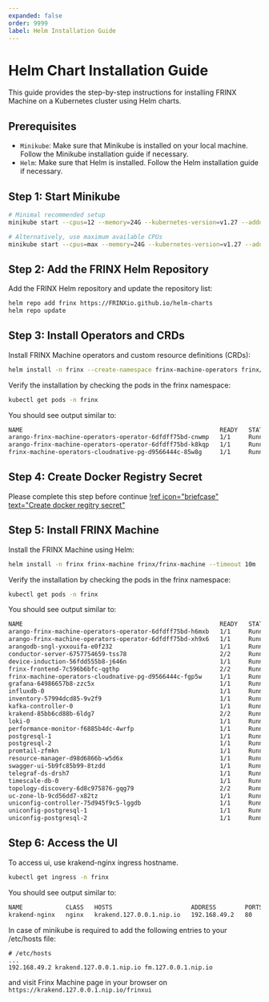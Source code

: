 ```yaml
---
expanded: false
order: 9999
label: Helm Installation Guide
---
```


# Helm Chart Installation Guide

This guide provides the step-by-step instructions for installing FRINX Machine on a Kubernetes cluster using Helm charts.

## Prerequisites

- `Minikube`: Make sure that Minikube is installed on your local machine. Follow the Minikube installation guide if necessary.
- `Helm`: Make sure that Helm is installed. Follow the Helm installation guide if necessary.


## Step 1: Start Minikube

```bash
# Minimal recommended setup
minikube start --cpus=12 --memory=24G --kubernetes-version=v1.27 --addons=ingress

# Alternatively, use maximum available CPUs
minikube start --cpus=max --memory=24G --kubernetes-version=v1.27 --addons=ingress
```

## Step 2: Add the FRINX Helm Repository

Add the FRINX Helm repository and update the repository list:

```bash
helm repo add frinx https://FRINXio.github.io/helm-charts
helm repo update
```

## Step 3: Install Operators and CRDs

Install FRINX Machine operators and custom resource definitions (CRDs):

```bash
helm install -n frinx --create-namespace frinx-machine-operators frinx/frinx-machine-operators
```

Verify the installation by checking the pods in the frinx namespace:


```bash
kubectl get pods -n frinx
```

You should see output similar to:

```bash
NAME                                                       READY   STATUS    RESTARTS   AGE
arango-frinx-machine-operators-operator-6dfdff75bd-cnwmp   1/1     Running   0          25s
arango-frinx-machine-operators-operator-6dfdff75bd-k8kqp   1/1     Running   0          25s
frinx-machine-operators-cloudnative-pg-d9566444c-85w8g     1/1     Running   0          25s
```

## Step 4: Create Docker Registry Secret

Please complete this step before continue [!ref icon="briefcase" text="Create docker regitry secret"](../docker-registry-secret/readme.md)


## Step 5: Install FRINX Machine

Install the FRINX Machine using Helm:

```bash
helm install -n frinx frinx-machine frinx/frinx-machine --timeout 10m
```

Verify the installation by checking the pods in the frinx namespace:

```bash
kubectl get pods -n frinx 
```

You should see output similar to:

```bash
NAME                                                       READY   STATUS    RESTARTS   AGE
arango-frinx-machine-operators-operator-6dfdff75bd-h6mxb   1/1     Running   0          21m
arango-frinx-machine-operators-operator-6dfdff75bd-xh9x6   1/1     Running   0          21m
arangodb-sngl-yxxouifa-e0f232                              1/1     Running   0          11m
conductor-server-6757754659-tss78                          2/2     Running   0          19m
device-induction-56fdd555b8-j646n                          1/1     Running   0          19m
frinx-frontend-7c596b6bfc-qgthp                            2/2     Running   0          19m
frinx-machine-operators-cloudnative-pg-d9566444c-fgp5w     1/1     Running   0          21m
grafana-64986657b8-zzc5x                                   1/1     Running   0          19m
influxdb-0                                                 1/1     Running   0          19m
inventory-57994dcd85-9v2f9                                 1/1     Running   0          19m
kafka-controller-0                                         1/1     Running   0          19m
krakend-85bb6cd88b-6ldg7                                   2/2     Running   0          19m
loki-0                                                     1/1     Running   0          19m
performance-monitor-f6885b4dc-4wrfp                        1/1     Running   0          19m
postgresql-1                                               1/1     Running   0          11m
postgresql-2                                               1/1     Running   0          11m
promtail-zfmkn                                             1/1     Running   0          19m
resource-manager-d98d6866b-w5d6x                           1/1     Running   0          19m
swagger-ui-5b9fc85b99-8tzdd                                1/1     Running   0          19m
telegraf-ds-drsh7                                          1/1     Running   0          19m
timescale-db-0                                             1/1     Running   0          19m
topology-discovery-6d8c975876-gqg79                        2/2     Running   0          19m
uc-zone-lb-9cd56dd7-x82tz                                  1/1     Running   0          19m
uniconfig-controller-75d945f9c5-lggdb                      1/1     Running   0          12m
uniconfig-postgresql-1                                     1/1     Running   0          12m
uniconfig-postgresql-2                                     1/1     Running   0          12m
```

## Step 6: Access the UI

To access ui, use krakend-nginx ingress hostname. 

```bash
kubectl get ingress -n frinx
```

You should see output similar to:

```bash
NAME            CLASS   HOSTS                      ADDRESS        PORTS   AGE
krakend-nginx   nginx   krakend.127.0.0.1.nip.io   192.168.49.2   80      56m
```

In case of minikube is required to add the following entries to your /etc/hosts file:

```
# /etc/hosts
...
192.168.49.2 krakend.127.0.0.1.nip.io fm.127.0.0.1.nip.io
```

and visit Frinx Machine page in your browser on `https://krakend.127.0.0.1.nip.io/frinxui`
